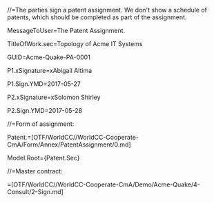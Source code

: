 //=The parties sign a patent assignment.  We don't show a schedule of patents, which should be completed as part of the assignment.

MessageToUser=The Patent Assignment.

TitleOfWork.sec=Topology of Acme IT Systems

GUID=Acme-Quake-PA-0001

P1.xSignature=xAbigail Altima

P1.Sign.YMD=2017-05-27

P2.xSignature=xSolomon Shirley

P2.Sign.YMD=2017-05-28

//=Form of assignment:

Patent.=[OTF/WorldCC//WorldCC-Cooperate-CmA/Form/Annex/PatentAssignment/0.md]

Model.Root={Patent.Sec}

//=Master contract:

=[OTF/WorldCC//WorldCC-Cooperate-CmA/Demo/Acme-Quake/4-Consult/2-Sign.md]
